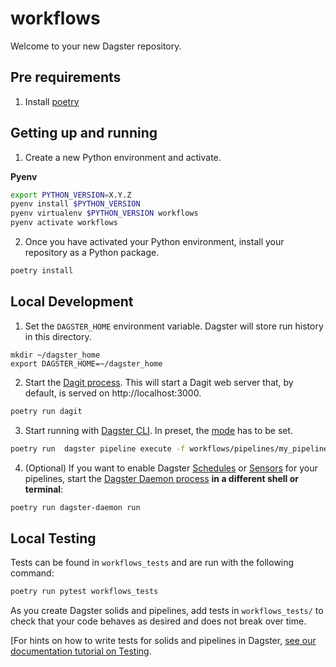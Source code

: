 # workflows

Welcome to your new Dagster repository.


## Pre requirements

1. Install [poetry](https://python-poetry.org/docs/)

## Getting up and running

1. Create a new Python environment and activate.

**Pyenv**
```bash
export PYTHON_VERSION=X.Y.Z
pyenv install $PYTHON_VERSION
pyenv virtualenv $PYTHON_VERSION workflows
pyenv activate workflows
```


2. Once you have activated your Python environment, install your repository as a Python package.

```bash
poetry install
```

## Local Development

1. Set the `DAGSTER_HOME` environment variable. Dagster will store run history in this directory.

```base
mkdir ~/dagster_home
export DAGSTER_HOME=~/dagster_home
```

2. Start the [Dagit process](https://docs.dagster.io/overview/dagit). This will start a Dagit web
server that, by default, is served on http://localhost:3000.

```bash
poetry run dagit
```

3. Start running with [Dagster CLI](https://docs.dagster.io/concepts/modes-resources#dagster-cli). In preset, the [mode](https://github.com/ErnestaP/workflows-1/blob/master/workflows/pipelines/my_pipeline.py#L18-L43) has to be set.

```bash
poetry run  dagster pipeline execute -f workflows/pipelines/my_pipeline.py --preset <preset you want to run>
```

4. (Optional) If you want to enable Dagster
[Schedules](https://docs.dagster.io/overview/schedules-sensors/schedules) or
[Sensors](https://docs.dagster.io/overview/schedules-sensors/sensors) for your pipelines, start the
[Dagster Daemon process](https://docs.dagster.io/overview/daemon#main) **in a different shell or terminal**:

```bash
poetry run dagster-daemon run
```

## Local Testing

Tests can be found in `workflows_tests` and are run with the following command:

```bash
poetry run pytest workflows_tests
```

As you create Dagster solids and pipelines, add tests in `workflows_tests/` to check that your
code behaves as desired and does not break over time.

[For hints on how to write tests for solids and pipelines in Dagster,
[see our documentation tutorial on Testing](https://docs.dagster.io/tutorial/testable).
